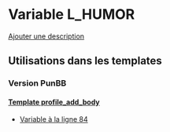 # Variable L_HUMOR
[Ajouter une description](https://fa-tvars.appspot.com/var/L_HUMOR)

## Utilisations dans les templates

### Version PunBB

#### [Template profile_add_body](punbb/profile_add_body.md)
* [Variable &agrave; la ligne 84](../punbb/profile_add_body.tpl#L84)